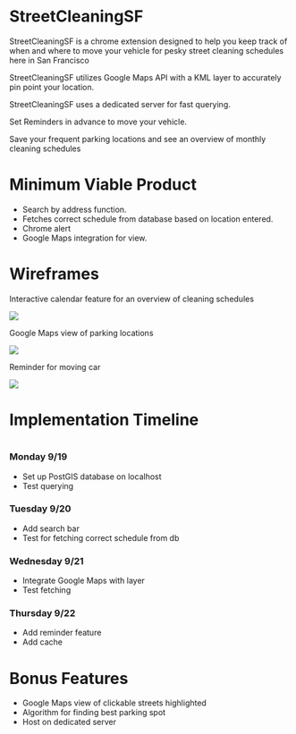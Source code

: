 <h1>StreetCleaningSF</h1>
<p>StreetCleaningSF is a chrome extension designed to help you keep track of when and where to move your vehicle for pesky street cleaning schedules here in San Francisco</p>
<p>StreetCleaningSF utilizes Google Maps API with a KML layer to accurately pin point your location.</p>
<p>StreetCleaningSF uses a dedicated server for fast querying.</p>
<p>Set Reminders in advance to move your vehicle.</p>
<p>Save your frequent parking locations and see an overview of monthly cleaning schedules</p>

<h1>Minimum Viable Product</h1>
  <ul>
    <li style='disc'>Search by address function.</li>
    <li style='disc'>Fetches correct schedule from database based on location entered.</li>
    <li style='disc'>Chrome alert</li>
    <li style='disc'>Google Maps integration for view.</li>
  </ul>

<h1>Wireframes</h1>
  <p>Interactive calendar feature for an overview of cleaning schedules</p>
  <img src='https://s3.amazonaws.com/codementor_content/2014-Nov-wekk4/calendar.gif' />

  <p>Google Maps view of parking locations</p>
  <img src='https://github.com/jz-wang/StreetCleaningSF/blob/master/wireframes/scsf.jpg' />

  <p>Reminder for moving car</p>
  <img src='https://github.com/jz-wang/StreetCleaningSF/blob/master/wireframes/alert.png' />

<h1>Implementation Timeline<h1>
<h3>Monday 9/19</h3>
  <ul>
    <li type='disc'>Set up PostGIS database on localhost</li>
    <li type='disc'>Test querying</li>
  </ul>

<h3>Tuesday 9/20</h3>
  <ul>
    <li type='disc'>Add search bar</li>
    <li type='disc'>Test for fetching correct schedule from db</li>
  </ul>

<h3>Wednesday 9/21</h3>
  <ul>
    <li type='disc'>Integrate Google Maps with layer</li>
    <li type='disc'>Test fetching</li>
  </ul>

<h3>Thursday 9/22</h3>
  <ul>
    <li type='disc'>Add reminder feature</li>
    <li type='disc'>Add cache</li>
  </ul>

<h1>Bonus Features</h1>
  <ul>
    <li type='disc'>Google Maps view of clickable streets highlighted</li>
    <li type='disc'>Algorithm for finding best parking spot</li>
    <li type='disc'>Host on dedicated server</li>
  </ul>

